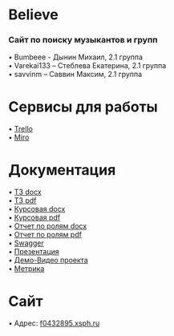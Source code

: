# Believe

### Сайт по поиску музыкантов и групп
•	Bumbeee - Дынин Михаил, 2.1 группа <br>
•	Varekai133 – Стеблева Екатерина, 2.1 группа <br>
•	savvinm – Саввин Максим, 2.1 группа
# Сервисы для работы
•	[Trello](https://trello.com/b/pDAB8yMt/проект-тп) <br>
•	[Miro](https://miro.com/app/board/o9J_kvVIfC0=/)
# Документация
•	[ТЗ docx](https://github.com/Bumbeee/TProject/blob/master/documents/TZ.docx) <br>
•	[ТЗ pdf](https://github.com/Bumbeee/TProject/blob/master/documents/TZ.pdf) <br>
•	[Курсовая docx](https://github.com/Bumbeee/TProject/blob/master/documents/Курсовая.docx)<br>
•	[Курсовая pdf](https://github.com/Bumbeee/TProject/blob/master/documents/Курсовая.pdf) <br>
•	[Отчет по ролям docx](https://github.com/Bumbeee/TProject/blob/master/documents/%D0%9E%D1%82%D1%87%D0%B5%D1%82%D0%BD%D1%8B%D0%B9%20%D0%B4%D0%BE%D0%BA%D1%83%D0%BC%D0%B5%D0%BD%D1%82.docx) <br>
•	[Отчет по ролям pdf](https://github.com/Bumbeee/TProject/blob/master/documents/%D0%9E%D1%82%D1%87%D0%B5%D1%82%D0%BD%D1%8B%D0%B9%20%D0%B4%D0%BE%D0%BA%D1%83%D0%BC%D0%B5%D0%BD%D1%82.pdf)<br>
•	[Swagger](https://app.swaggerhub.com/apis/Varekai133/Believe/2.0) <br>
•	[Презентация](https://github.com/Bumbeee/TProject/blob/master/documents/Презентация%20Believe.pptx) <br>
•	[Демо-Видео проекта](https://drive.google.com/file/d/1fGMhq4FTiY_HKzKYFKlc0Dm9k7Wx8OTJ/view) <br>
•	[Метрика](https://metrika.yandex.ru/dashboard?id=64751707) <br>
# Сайт
•	Адрес: [f0432895.xsph.ru](http://f0432895.xsph.ru/)<br>
